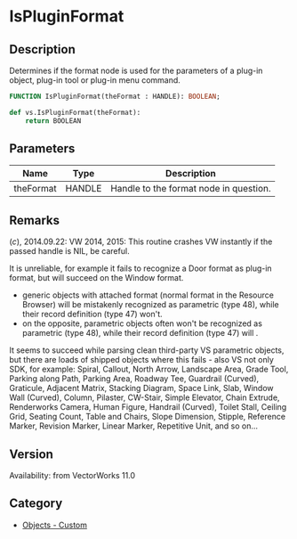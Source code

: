 # IsPluginFormat

## Description
Determines if the format node is used for the parameters of a plug-in object, plug-in tool or plug-in menu command.

```pascal
FUNCTION IsPluginFormat(theFormat : HANDLE): BOOLEAN;
```

```python
def vs.IsPluginFormat(theFormat):
    return BOOLEAN
```

## Parameters
|Name|Type|Description|
|---|---|---|
|theFormat|HANDLE|Handle to the format node in question.|

## Remarks
(*_c_*), 2014.09.22: VW 2014, 2015: This routine crashes VW instantly if the passed handle is NIL, be careful. 

It is unreliable, for example it fails to recognize a Door format as plug-in format, but will succeed on the Window format. 
* generic objects with attached format (normal format in the Resource Browser) will be mistakenly recognized as parametric (type 48), while their record definition (type 47) won't.
* on the opposite, parametric objects often won't be recognized as parametric (type 48), while their record definition (type 47) will .

It seems to succeed while parsing clean third-party VS parametric objects, but there are loads of shipped objects where this fails - also VS not only SDK, for example: Spiral, Callout, North Arrow, Landscape Area, Grade Tool, Parking along Path, Parking Area, Roadway Tee, Guardrail (Curved), Graticule, Adjacent Matrix, Stacking Diagram, Space Link, Slab, Window Wall (Curved), Column, Pilaster, CW-Stair, Simple Elevator, Chain Extrude, Renderworks Camera, Human Figure, Handrail (Curved), Toilet Stall, Ceiling Grid, Seating Count, Table and Chairs, Slope Dimension, Stipple, Reference Marker, Revision Marker, Linear Marker, Repetitive Unit, and so on...

## Version
Availability: from VectorWorks 11.0

## Category
* [Objects - Custom](../Categories/Objects%20-%20Custom.md)
